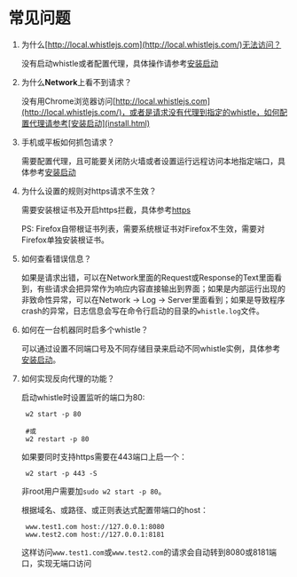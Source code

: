 # 常见问题

1. 为什么[http://local.whistlejs.com](http://local.whistlejs.com/)无法访问？

	没有启动whistle或者配置代理，具体操作请参考[安装启动](install.html)

2. 为什么**Network**上看不到请求？

	没有用Chrome浏览器访问[http://local.whistlejs.com](http://local.whistlejs.com/)，或者是请求没有代理到指定的whistle，如何配置代理请参考[安装启动](install.html)

3. 手机或平板如何抓包请求？

	需要配置代理，且可能要关闭防火墙或者设置运行远程访问本地指定端口，具体参考[安装启动](install.html)

4. 为什么设置的规则对https请求不生效？

	需要安装根证书及开启https拦截，具体参考[https](webui/https.html)
	
	PS: Firefox自带根证书列表，需要系统根证书对Firefox不生效，需要对Firefox单独安装根证书。

5. 如何查看错误信息？

	如果是请求出错，可以在Network里面的Request或Response的Text里面看到，有些请求会把异常作为响应内容直接输出到界面；如果是内部运行出现的非致命性异常，可以在Network -> Log -> Server里面看到；如果是导致程序crash的异常，日志信息会写在命令行启动的目录的`whistle.log`文件。
	
6. 如何在一台机器同时启多个whistle？

	可以通过设置不同端口号及不同存储目录来启动不同whistle实例，具体参考[安装启动](install.html)。
	
7. 如何实现反向代理的功能？

	启动whistle时设置监听的端口为80:
	
		w2 start -p 80
		
		#或
		w2 restart -p 80
		
	如果要同时支持https需要在443端口上启一个：
		
		w2 start -p 443 -S
		
	非root用户需要加`sudo w2 start -p 80`。
		
	根据域名、或路径、或正则表达式配置带端口的host：
	
		www.test1.com host://127.0.0.1:8080
		www.test2.com host://127.0.0.1:8181
		
	这样访问`www.test1.com`或`www.test2.com`的请求会自动转到8080或8181端口，实现无端口访问